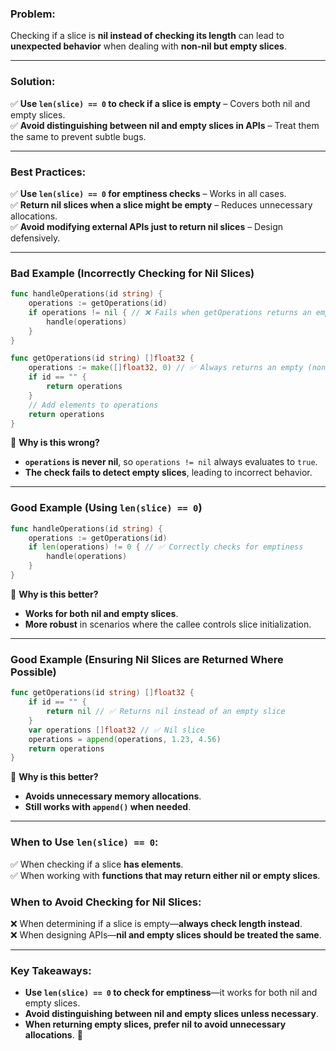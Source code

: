 ### **Problem:**

Checking if a slice is **nil instead of checking its length** can lead to **unexpected behavior** when dealing with **non-nil but empty slices**.

---

### **Solution:**

✅ **Use `len(slice) == 0` to check if a slice is empty** – Covers both nil and empty slices.  
✅ **Avoid distinguishing between nil and empty slices in APIs** – Treat them the same to prevent subtle bugs.

---

### **Best Practices:**

✅ **Use `len(slice) == 0` for emptiness checks** – Works in all cases.  
✅ **Return nil slices when a slice might be empty** – Reduces unnecessary allocations.  
✅ **Avoid modifying external APIs just to return nil slices** – Design defensively.

---

### **Bad Example (Incorrectly Checking for Nil Slices)**

```go
func handleOperations(id string) {
	operations := getOperations(id)
	if operations != nil { // ❌ Fails when getOperations returns an empty slice
		handle(operations)
	}
}

func getOperations(id string) []float32 {
	operations := make([]float32, 0) // ✅ Always returns an empty (non-nil) slice
	if id == "" {
		return operations
	}
	// Add elements to operations
	return operations
}
```

🔴 **Why is this wrong?**

- **`operations` is never nil**, so `operations != nil` always evaluates to `true`.
- **The check fails to detect empty slices**, leading to incorrect behavior.

---

### **Good Example (Using `len(slice) == 0`)**

```go
func handleOperations(id string) {
	operations := getOperations(id)
	if len(operations) != 0 { // ✅ Correctly checks for emptiness
		handle(operations)
	}
}
```

🔵 **Why is this better?**

- **Works for both nil and empty slices**.
- **More robust** in scenarios where the callee controls slice initialization.

---

### **Good Example (Ensuring Nil Slices are Returned Where Possible)**

```go
func getOperations(id string) []float32 {
	if id == "" {
		return nil // ✅ Returns nil instead of an empty slice
	}
	var operations []float32 // ✅ Nil slice
	operations = append(operations, 1.23, 4.56)
	return operations
}
```

🔵 **Why is this better?**

- **Avoids unnecessary memory allocations**.
- **Still works with `append()` when needed**.

---

### **When to Use `len(slice) == 0`:**

✅ When checking if a slice **has elements**.  
✅ When working with **functions that may return either nil or empty slices**.

### **When to Avoid Checking for Nil Slices:**

❌ When determining if a slice is empty—**always check length instead**.  
❌ When designing APIs—**nil and empty slices should be treated the same**.

---

### **Key Takeaways:**

- **Use `len(slice) == 0` to check for emptiness**—it works for both nil and empty slices.
- **Avoid distinguishing between nil and empty slices unless necessary**.
- **When returning empty slices, prefer nil to avoid unnecessary allocations**. 🚀